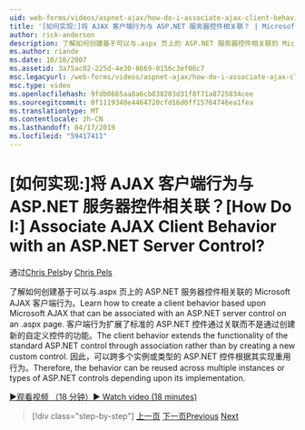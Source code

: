 ```yaml
---
uid: web-forms/videos/aspnet-ajax/how-do-i-associate-ajax-client-behavior-with-an-aspnet-server-control
title: '[如何实现:]将 AJAX 客户端行为与 ASP.NET 服务器控件相关联？ | Microsoft Docs'
author: rick-anderson
description: 了解如何创建基于可以与.aspx 页上的 ASP.NET 服务器控件相关联的 Microsoft AJAX 客户端行为。 客户端行为 e...
ms.author: riande
ms.date: 10/18/2007
ms.assetid: 3a75ac02-225d-4e30-8669-0156c3ef06c7
msc.legacyurl: /web-forms/videos/aspnet-ajax/how-do-i-associate-ajax-client-behavior-with-an-aspnet-server-control
msc.type: video
ms.openlocfilehash: 9fdb0665aa8a6cb038203d31f8f71a8725834cee
ms.sourcegitcommit: 0f1119340e4464720cfd16d0ff15764746ea1fea
ms.translationtype: MT
ms.contentlocale: zh-CN
ms.lasthandoff: 04/17/2019
ms.locfileid: "59417411"
---
```

# <a name="how-do-i-associate-ajax-client-behavior-with-an-aspnet-server-control"></a><span data-ttu-id="ac4d9-105">[如何实现:]将 AJAX 客户端行为与 ASP.NET 服务器控件相关联？</span><span class="sxs-lookup"><span data-stu-id="ac4d9-105">[How Do I:] Associate AJAX Client Behavior with an ASP.NET Server Control?</span></span>

<span data-ttu-id="ac4d9-106">通过[Chris Pels](https://twitter.com/chrispels)</span><span class="sxs-lookup"><span data-stu-id="ac4d9-106">by [Chris Pels](https://twitter.com/chrispels)</span></span>

<span data-ttu-id="ac4d9-107">了解如何创建基于可以与.aspx 页上的 ASP.NET 服务器控件相关联的 Microsoft AJAX 客户端行为。</span><span class="sxs-lookup"><span data-stu-id="ac4d9-107">Learn how to create a client behavior based upon Microsoft AJAX that can be associated with an ASP.NET server control on an .aspx page.</span></span> <span data-ttu-id="ac4d9-108">客户端行为扩展了标准的 ASP.NET 控件通过关联而不是通过创建新的自定义控件的功能。</span><span class="sxs-lookup"><span data-stu-id="ac4d9-108">The client behavior extends the functionality of the standard ASP.NET control through association rather than by creating a new custom control.</span></span> <span data-ttu-id="ac4d9-109">因此，可以跨多个实例或类型的 ASP.NET 控件根据其实现重用行为。</span><span class="sxs-lookup"><span data-stu-id="ac4d9-109">Therefore, the behavior can be reused across multiple instances or types of ASP.NET controls depending upon its implementation.</span></span>

[<span data-ttu-id="ac4d9-110">&#9654;观看视频 （18 分钟）</span><span class="sxs-lookup"><span data-stu-id="ac4d9-110">&#9654; Watch video (18 minutes)</span></span>](https://channel9.msdn.com/Blogs/ASP-NET-Site-Videos/how-do-i-associate-ajax-client-behavior-with-an-aspnet-server-control)

> [!div class="step-by-step"]
> <span data-ttu-id="ac4d9-111">[上一页](how-do-i-build-custom-server-controls-that-work-with-or-without-aspnet-ajax.md)
> [下一页](how-do-i-retrieve-values-from-server-side-ajax-controls.md)</span><span class="sxs-lookup"><span data-stu-id="ac4d9-111">[Previous](how-do-i-build-custom-server-controls-that-work-with-or-without-aspnet-ajax.md)
[Next](how-do-i-retrieve-values-from-server-side-ajax-controls.md)</span></span>
